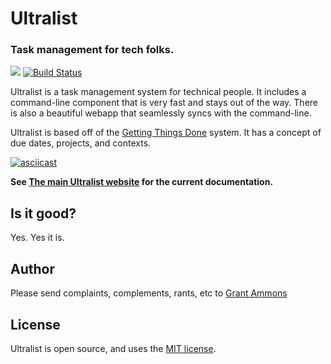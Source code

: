 # Ultralist
### Task management for tech folks.

[![](https://goreportcard.com/badge/github.com/gammons/ultralist)](https://goreportcard.com/report/github.com/gammons/ultralist)
[![Build Status](https://travis-ci.org/gammons/todolist.svg?branch=master)](https://travis-ci.org/gammons/ultralist)

Ultralist is a task management system for technical people. It includes a command-line component that is very fast and stays out of the way. There is also a beautiful webapp that seamlessly syncs with the command-line.

Ultralist is based off of the [Getting Things Done](gtd) system. It has a concept of due dates, projects, and contexts.

[![asciicast](https://asciinema.org/a/226005.svg)](https://asciinema.org/a/226005)

**See [The main Ultralist website][tdl] for the current documentation.**

[gtd]: http://lifehacker.com/productivity-101-a-primer-to-the-getting-things-done-1551880955
[tdl]: https://docs.ultralist.io

## Is it good?

Yes.  Yes it is.

## Author

Please send complaints, complements, rants, etc to [Grant Ammons][ga]

## License

Ultralist is open source, and uses the [MIT license](https://github.com/gammons/ultralist/blob/master/LICENSE.md).

[ga]: https://twitter.com/gammons
